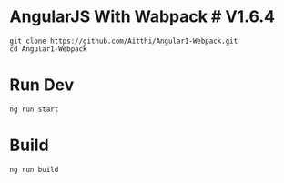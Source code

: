 # AngularJS With Wabpack # V1.6.4
```
git clone https://github.com/Aitthi/Angular1-Webpack.git
cd Angular1-Webpack

```

# Run Dev
```
ng run start
```

# Build
```
ng run build
```